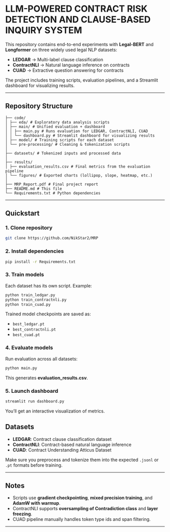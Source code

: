 #  LLM-POWERED CONTRACT RISK DETECTION AND CLAUSE-BASED INQUIRY SYSTEM

This repository contains end-to-end experiments with **Legal-BERT** and **Longformer** on three widely used legal NLP datasets:

- **LEDGAR** → Multi-label clause classification  
- **ContractNLI** → Natural language inference on contracts  
- **CUAD** → Extractive question answering for contracts  

The project includes training scripts, evaluation pipelines, and a Streamlit dashboard for visualizing results.

---

## Repository Structure

```
├── code/
│ ├── eda/ # Exploratory data analysis scripts
│ ├── main/ # Unified evaluation + dashboard
│ │ ├── main.py # Runs evaluation for LEDGAR, ContractNLI, CUAD
│ │ └── dashboard.py # Streamlit dashboard for visualizing results
│ ├── model/ # Training scripts for each dataset
│ └── pre-processing/ # Cleaning & tokenization scripts
│
├── datasets/ # Tokenized inputs and processed data
│
├── results/
│ ├── evaluation_results.csv # Final metrics from the evaluation pipeline
│ └── figures/ # Exported charts (lollipop, slope, heatmap, etc.)
│
├── MRP_Report.pdf # Final project report
├── README.md # This file
└── Requirements.txt # Python dependencies
```

---

##  Quickstart

### 1. Clone repository
```bash
git clone https://github.com/NikStar2/MRP
```

### 2. Install dependencies
```bash
pip install -r Requirements.txt
```

### 3. Train models
Each dataset has its own script. Example:

```bash
python train_ledgar.py
python train_contractnli.py
python train_cuad.py
```

Trained model checkpoints are saved as:
- `best_ledgar.pt`
- `best_contractnli.pt`
- `best_cuad.pt`

### 4. Evaluate models
Run evaluation across all datasets:
```bash
python main.py
```
This generates **evaluation_results.csv**.

### 5. Launch dashboard
```bash
streamlit run dashboard.py
```
You’ll get an interactive visualization of metrics.


## Datasets

- **LEDGAR**: Contract clause classification dataset  
- **ContractNLI**: Contract-based natural language inference  
- **CUAD**: Contract Understanding Atticus Dataset  

Make sure you preprocess and tokenize them into the expected `.jsonl` or `.pt` formats before training.

---

## Notes
- Scripts use **gradient checkpointing**, **mixed precision training**, and **AdamW with warmup**.
- ContractNLI supports **oversampling of Contradiction class** and **layer freezing**.
- CUAD pipeline manually handles token type ids and span filtering.

---
